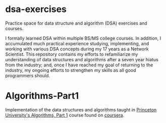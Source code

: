 # dsa-exercises

Practice space for data structure and algorithm (DSA) exercises and courses.

I formally learned DSA within multiple BS/MS college courses. In addition, I accumulated much practical experience studying, implementing, and working with various DSA concepts during my 17 years as a Network Scientist. This repository contains my efforts to refamiliarize my understanding of data structures and algorithms after a seven year hiatus from the industry; and, once I have reached my goal of returning to the industry, my ongoing efforts to strengthen my skills as all good programmers should.

# Algorithms-Part1

Implementation of the data structures and algorithms taught in [Princeton University's Algorithms, Part 1](https://www.coursera.org/learn/algorithms-part1) course found on [coursera](https://www.coursera.org/).
